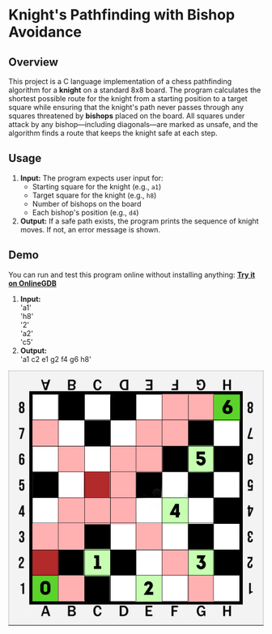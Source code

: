 # Knight's Pathfinding with Bishop Avoidance

## Overview

This project is a C language implementation of a chess pathfinding algorithm for a **knight** on a standard 8x8 board. The program calculates the shortest possible route for the knight from a starting position to a target square while ensuring that the knight's path never passes through any squares threatened by **bishops** placed on the board. All squares under attack by any bishop—including diagonals—are marked as unsafe, and the algorithm finds a route that keeps the knight safe at each step.


## Usage

1. **Input:** The program expects user input for:
   - Starting square for the knight (e.g., `a1`)
   - Target square for the knight (e.g., `h8`)
   - Number of bishops on the board
   - Each bishop's position (e.g., `d4`)
2. **Output:** If a safe path exists, the program prints the sequence of knight moves. If not, an error message is shown.

## Demo
You can run and test this program online without installing anything:
**[Try it on OnlineGDB](https://onlinegdb.com/uu5Mfnm6c)**

1. **Input:**<br>
'a1'<br> 'h8'<br> '2'<br> 'a2'<br> 'c5'
2. **Output:** <br>
'a1 c2 e1 g2 f4 g6 h8'

![Example image](example.jpg)
